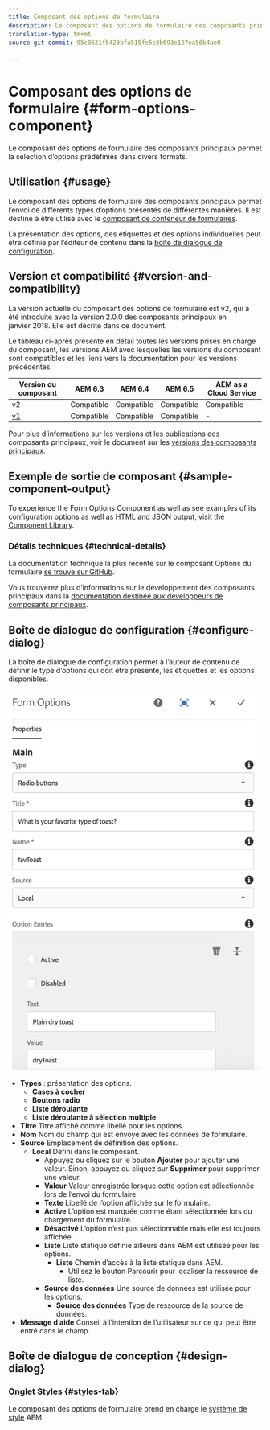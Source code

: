 ```yaml
---
title: Composant des options de formulaire
description: Le composant des options de formulaire des composants principaux permet la sélection d’options prédéfinies dans divers formats.
translation-type: tm+mt
source-git-commit: 95c0621f5423bfa515fe5e8b693e127ea56b4ae0

---
```



# Composant des options de formulaire {#form-options-component}

Le composant des options de formulaire des composants principaux permet la sélection d’options prédéfinies dans divers formats.

## Utilisation {#usage}

Le composant des options de formulaire des composants principaux permet l’envoi de différents types d’options présentés de différentes manières. Il est destiné à être utilisé avec le [composant de conteneur de formulaires](form-container.md).

La présentation des options, des étiquettes et des options individuelles peut être définie par l’éditeur de contenu dans la [boîte de dialogue de configuration](#configure-dialog).

## Version et compatibilité {#version-and-compatibility}

La version actuelle du composant des options de formulaire est v2, qui a été introduite avec la version 2.0.0 des composants principaux en janvier 2018. Elle est décrite dans ce document.

Le tableau ci-après présente en détail toutes les versions prises en charge du composant, les versions AEM avec lesquelles les versions du composant sont compatibles et les liens vers la documentation pour les versions précédentes.

| Version du composant | AEM 6.3 | AEM 6.4 | AEM 6.5 | AEM as a Cloud Service |
|--- |--- |--- |--- |---|
| v2 | Compatible | Compatible | Compatible | Compatible |
| [v1](/help/components/v1/form-options-v1.md) | Compatible | Compatible | Compatible | - |

Pour plus d’informations sur les versions et les publications des composants principaux, voir le document sur les [versions des composants principaux](/help/versions.md).

## Exemple de sortie de composant {#sample-component-output}

To experience the Form Options Component as well as see examples of its configuration options as well as HTML and JSON output, visit the [Component Library](https://adobe.com/go/aem_cmp_library_form_options).

### Détails techniques {#technical-details}

La documentation technique la plus récente sur le composant Options du formulaire [se trouve sur GitHub](https://adobe.com/go/aem_cmp_tech_form_options_v2).

Vous trouverez plus d’informations sur le développement des composants principaux dans la [documentation destinée aux développeurs de composants principaux](/help/developing/overview.md).

## Boîte de dialogue de configuration {#configure-dialog}

La boîte de dialogue de configuration permet à l’auteur de contenu de définir le type d’options qui doit être présenté, les étiquettes et les options disponibles.

![](/help/assets/screen_shot_2018-01-12at113153.png)

* **Types** : présentation des options.
   * **Cases à cocher**
   * **Boutons radio**
   * **Liste déroulante**
   * **Liste déroulante à sélection multiple**
* **Titre**
Titre affiché comme libellé pour les options.
* **Nom**
Nom du champ qui est envoyé avec les données de formulaire.
* **Source**
Emplacement de définition des options.
   * **Local**
Défini dans le composant.
      * Appuyez ou cliquez sur le bouton **Ajouter** pour ajouter une valeur. Sinon, appuyez ou cliquez sur **Supprimer** pour supprimer une valeur.
      * **Valeur**
Valeur enregistrée lorsque cette option est sélectionnée lors de l’envoi du formulaire.
      * **Texte**
Libellé de l’option affichée sur le formulaire.
      * **Active**
L’option est marquée comme étant sélectionnée lors du chargement du formulaire.
      * **Désactivé**
L’option n’est pas sélectionnable mais elle est toujours affichée.
      * **Liste**
Liste statique définie ailleurs dans AEM est utilisée pour les options.
         * **Liste**
Chemin d’accès à la liste statique dans AEM.
            * Utilisez le bouton Parcourir pour localiser la ressource de liste.
      * **Source des données**
Une source de données est utilisée pour les options.
         * **Source des données**
Type de ressource de la source de données.
* **Message d’aide**
Conseil à l’intention de l’utilisateur sur ce qui peut être entré dans le champ.

## Boîte de dialogue de conception {#design-dialog}

### Onglet Styles {#styles-tab}

Le composant des options de formulaire prend en charge le [système de style](/help/get-started/authoring.md#component-styling) AEM.
